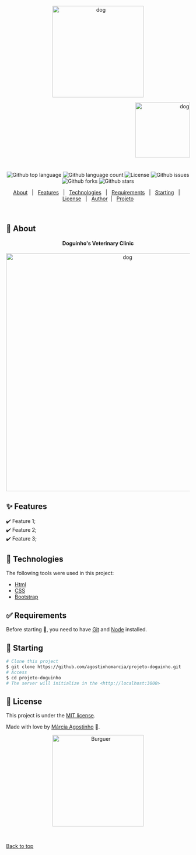 

<p align="center">
   <img src="https://media.giphy.com/media/VgBXNIOr5YQfanb2dK/giphy.gif" alt="dog" width="250"/>
</p>

<p align="right">
   <img src="https://media.giphy.com/media/8M258MM4LKAqA/giphy.gif" alt="dog" width="150"/>
</p>




<h1 align="center"></h1>

<p align="center">
  <img alt="Github top language" src="https://img.shields.io/github/languages/top/agostinhomarcia/projeto-doguinho?color=008B8B">

  <img alt="Github language count" src="https://img.shields.io/github/languages/count/agostinhomarcia/projeto-doguinho?color=008B8B">
<!-- 
  <img alt="Repository size" src="https://img.shields.io/agostinhomarcia/projeto-doguinho?color=008B8B"> -->

  <img alt="License" src="https://img.shields.io/github/license/agostinhomarcia/projeto-doguinho?color=008B8B">

   <img alt="Github issues" src="https://img.shields.io/github/issues/agostinhomarcia/projeto-doguinho?color=008B8B" /> 

   <img alt="Github forks" src="https://img.shields.io/github/forks/agostinhomarcia/projeto-doguinho?color=008B8B" /> 

   <img alt="Github stars" src="https://img.shields.io/github/stars/agostinhomarcia/projeto-doguinho?color=008B8B" /> 
</p>


<p align="center">
  <a href="#dart-about">About</a> &#xa0; | &#xa0; 
  <a href="#sparkles-features">Features</a> &#xa0; | &#xa0;
  <a href="#rocket-technologies">Technologies</a> &#xa0; | &#xa0;
  <a href="#white_check_mark-requirements">Requirements</a> &#xa0; | &#xa0;
  <a href="#checkered_flag-starting">Starting</a> &#xa0; | &#xa0;
  <a href="#memo-license">License</a> &#xa0; | &#xa0;
  <a href="https://github.com/agostinhomarcia" target="_blank">Author</a>&#xa0; | &#xa0
  <a href="https://candid-pasca-bb5390.netlify.app/" target="_blank" rel="noopener noreferrer">Projeto</a>
</p>

<br>

## :dart: About ##


<h4 align="center"> Doguinho's Veterinary Clinic </h4>

<p align="center">
   <img src="https://media.giphy.com/media/ur0CxyUHaCubiVFHrd/giphy.gif" alt="dog" width="650"/>
</p>


## :sparkles: Features ##

:heavy_check_mark: Feature 1;\
:heavy_check_mark: Feature 2;\
:heavy_check_mark: Feature 3;

## :rocket: Technologies ##

The following tools were used in this project:


- [Html](https://developer.mozilla.org/pt-BR/docs/Web/HTML/Element/html/)  
- [CSS](https://developer.mozilla.org/pt-BR/docs/Web/CSS)  
- [Bootstrap](https://getbootstrap.com/)



## :white_check_mark: Requirements ##

Before starting :checkered_flag:, you need to have [Git](https://git-scm.com) and [Node](https://nodejs.org/en/) installed.

## :checkered_flag: Starting ##

```bash
# Clone this project
$ git clone https://github.com/agostinhomarcia/projeto-doguinho.git
# Access
$ cd projeto-doguinho
# The server will initialize in the <http://localhost:3000>
```


## :memo: License ##


This project is under the [MIT license](./LICENSE).

Made with love by [Márcia Agostinho](https://github.com/agostinhomarcia) 🚀.




<p align="center">
   <img src="https://media.giphy.com/media/a9PSJAm4wV6WICFKtb/giphy.gif" alt="Burguer" width="250"/>
</p>

&#xa0;

<a href="#top">Back to top </a>
